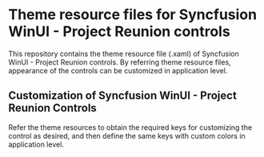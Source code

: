 # Theme resource files for Syncfusion WinUI - Project Reunion controls

This repository contains the theme resource file (.xaml) of Syncfusion WinUI - Project Reunion controls. By referring theme resource files, appearance of the controls can be customized in application level.

## Customization of Syncfusion WinUI - Project Reunion Controls

Refer the theme resources to obtain the required keys for customizing the control as desired, and then define the same keys with custom colors in application level.